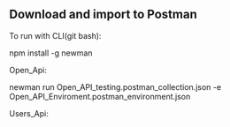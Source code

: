Download and import to Postman
---

To run with CLI(git bash):

npm install -g newman 

Open_Api:

newman run Open_API_testing.postman_collection.json -e Open_API_Enviroment.postman_environment.json

Users_Api:
